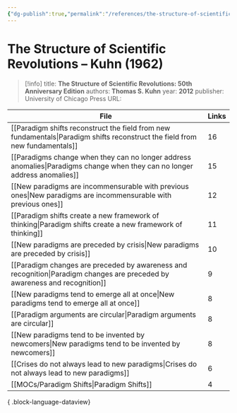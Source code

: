 ```yaml
---
{"dg-publish":true,"permalink":"/references/the-structure-of-scientific-revolutions-kuhn-1962/"}
---
```



# The Structure of Scientific Revolutions – Kuhn (1962)

> [!info]
> title: **The Structure of Scientific Revolutions: 50th Anniversary Edition**
> authors: **Thomas S. Kuhn**
> year: **2012**
> publisher: University of Chicago Press
> URL: 



| File                                                                                                                            | Links |
| ------------------------------------------------------------------------------------------------------------------------------- | ----- |
| [[Paradigm shifts reconstruct the field from new fundamentals\|Paradigm shifts reconstruct the field from new fundamentals]] | 16    |
| [[Paradigms change when they can no longer address anomalies\|Paradigms change when they can no longer address anomalies]]   | 15    |
| [[New paradigms are incommensurable with previous ones\|New paradigms are incommensurable with previous ones]]               | 12    |
| [[Paradigm shifts create a new framework of thinking\|Paradigm shifts create a new framework of thinking]]                   | 11    |
| [[New paradigms are preceded by crisis\|New paradigms are preceded by crisis]]                                               | 10    |
| [[Paradigm changes are preceded by awareness and recognition\|Paradigm changes are preceded by awareness and recognition]]   | 9     |
| [[New paradigms tend to emerge all at once\|New paradigms tend to emerge all at once]]                                       | 8     |
| [[Paradigm arguments are circular\|Paradigm arguments are circular]]                                                         | 8     |
| [[New paradigms tend to be invented by newcomers\|New paradigms tend to be invented by newcomers]]                           | 8     |
| [[Crises do not always lead to new paradigms\|Crises do not always lead to new paradigms]]                                   | 6     |
| [[MOCs/Paradigm Shifts\|Paradigm Shifts]]                                                                                    | 4     |

{ .block-language-dataview}